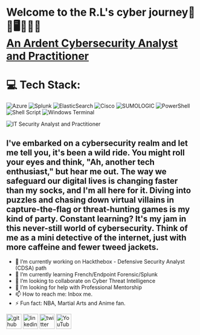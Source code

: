 <h1>Welcome to the R.L's cyber journey👋🤖🖥️🚀👨‍🚀<br/><a href="www.linkedin.com/in/analystruben">An Ardent Cybersecurity Analyst and Practitioner</a>

# 💻 Tech Stack:
![Azure](https://img.shields.io/badge/azure-%230072C6.svg?style=for-the-badge&logo=microsoftazure&logoColor=white) ![Splunk](https://img.shields.io/badge/splunk-%23000000.svg?style=for-the-badge&logo=splunk&logoColor=white) ![ElasticSearch](https://img.shields.io/badge/-ElasticSearch-005571?style=for-the-badge&logo=elasticsearch) ![Cisco](https://img.shields.io/badge/cisco-%23049fd9.svg?style=for-the-badge&logo=cisco&logoColor=black) ![SUMOLOGIC](https://img.shields.io/badge/sumologic-000099.svg?style=for-the-badge&logo=sumologic&logoColor=white&color=%23000099) ![PowerShell](https://img.shields.io/badge/PowerShell-%235391FE.svg?style=for-the-badge&logo=powershell&logoColor=white) ![Shell Script](https://img.shields.io/badge/shell_script-%23121011.svg?style=for-the-badge&logo=gnu-bash&logoColor=white) ![Windows Terminal](https://img.shields.io/badge/Windows%20Terminal-%234D4D4D.svg?style=for-the-badge&logo=windows-terminal&logoColor=white)

![IT Security Analyst and Practitioner](https://i.imgur.com/xf2TmgV.jpeg)

## I've embarked on a cybersecurity realm and let me tell you, it's been a wild ride. You might roll your eyes and think, "Ah, another tech enthusiast," but hear me out. The way we safeguard our digital lives is changing faster than my socks, and I'm all here for it. Diving into puzzles and chasing down virtual villains in capture-the-flag or threat-hunting games is my kind of party. Constant learning? It's my jam in this never-still world of cybersecurity. Think of me as a mini detective of the internet, just with more caffeine and fewer tweed jackets.

- 🔭 I’m currently working on Hackthebox - Defensive Security Analyst (CDSA) path 
- 🌱 I’m currently learning French/Endpoint Forensic/Splunk 
- 👯 I’m looking to collaborate on Cyber Threat Intelligence  
- 🤔 I’m looking for help with Professional Mentorship 
- 📫 How to reach me: Inbox me.  
- ⚡ Fun fact: NBA, Martial Arts and Anime fan. 


[<img src='https://cdn.jsdelivr.net/npm/simple-icons@3.0.1/icons/github.svg' alt='github' height='40'>](https://github.com/ruralbin)  [<img src='https://cdn.jsdelivr.net/npm/simple-icons@3.0.1/icons/linkedin.svg' alt='linkedin' height='40'>](https://www.linkedin.com/in/rubensiuchunglo/)  [<img src='https://cdn.jsdelivr.net/npm/simple-icons@3.0.1/icons/twitter.svg' alt='twitter' height='40'>](https://twitter.com/ruralbin)  [<img src='https://cdn.jsdelivr.net/npm/simple-icons@3.0.1/icons/youtube.svg' alt='YouTube' height='40'>](https://www.youtube.com/channel/UCMXs6XBuGcas7L7KbaUIvBg)  




